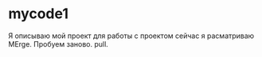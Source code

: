 # mycode1

Я описываю мой проект для работы с проектом сейчас я расматриваю MErge. Пробуем заново. pull.
